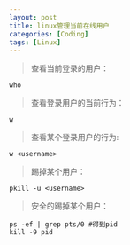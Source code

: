 ```yaml
---
layout: post
title: linux管理当前在线用户
categories: [Coding]
tags: [Linux]
---
```


> 查看当前登录的用户：

	who

> 查看登录用户的当前行为：

	w

> 查看某个登录用户的行为:

	w <username>

> 踢掉某个用户：

	pkill -u <username>

> 安全的踢掉某个用户：

	ps -ef | grep pts/0 #得到pid
	kill -9 pid